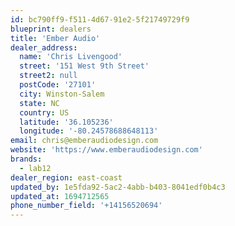 ```yaml
---
id: bc790ff9-f511-4d67-91e2-5f21749729f9
blueprint: dealers
title: 'Ember Audio'
dealer_address:
  name: 'Chris Livengood'
  street: '151 West 9th Street'
  street2: null
  postCode: '27101'
  city: Winston-Salem
  state: NC
  country: US
  latitude: '36.105236'
  longitude: '-80.24578688648113'
email: chris@emberaudiodesign.com
website: 'https://www.emberaudiodesign.com'
brands:
  - lab12
dealer_region: east-coast
updated_by: 1e5fda92-5ac2-4abb-b403-8041edf0b4c3
updated_at: 1694712565
phone_number_field: '+14156520694'
---
```

